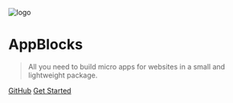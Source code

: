
![logo](/media/appblocks_logo.png)
# AppBlocks

> All you need to build micro apps for websites in a small and lightweight package.


[GitHub](https://github.com/AGTGreg/AppBlocks.git)
[Get Started](#introduction)
